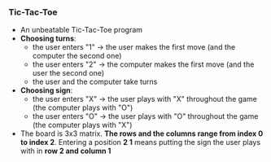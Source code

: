 ### Tic-Tac-Toe

- An unbeatable Tic-Tac-Toe program
- **Choosing turns**:
    * the user enters "1" -> the user makes the first move (and the computer the second one)
    * the user enters "2" -> the computer makes the first move (and the user the second one)
    * the user and the computer take turns
- **Choosing sign**:
    * the user enters "X" -> the user plays with "X" throughout the game (the computer plays with "O")
    * the user enters "O" -> the user plays with "O" throughout the game (the computer plays with "X")
- The board is 3x3 matrix. **The rows and the columns range from index 0 to index 2**. Entering a position **2 1** means putting the sign the user plays with in **row 2 and column 1**